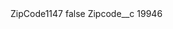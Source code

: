 <?xml version="1.0" encoding="UTF-8"?>
<CustomMetadata xmlns="http://soap.sforce.com/2006/04/metadata" xmlns:xsi="http://www.w3.org/2001/XMLSchema-instance" xmlns:xsd="http://www.w3.org/2001/XMLSchema">
    <label>ZipCode1147</label>
    <protected>false</protected>
    <values>
        <field>Zipcode__c</field>
        <value xsi:type="xsd:string">19946</value>
    </values>
</CustomMetadata>
